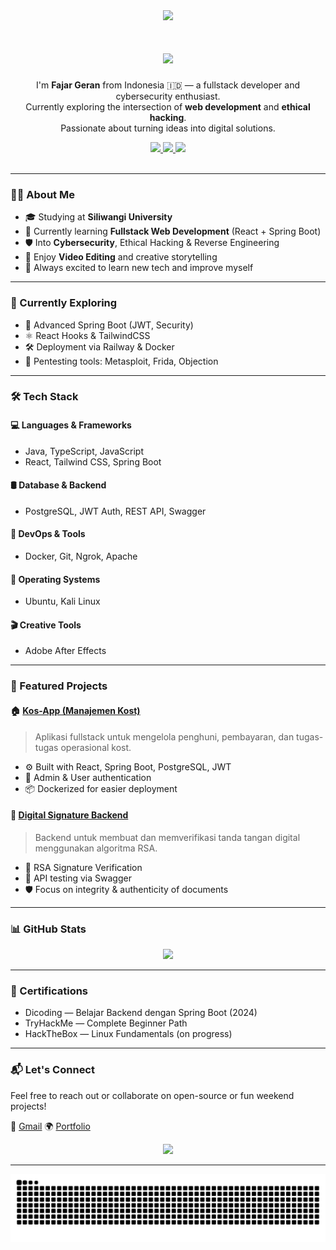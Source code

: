 <div align="center">
  <img height="150" src="https://media.giphy.com/media/v1.Y2lkPTc5MGI3NjExZ2d4ZmFvbmUxdmliNzJibnR6eDR1NGtrbGR5NThhZGtxeHFoNHZncSZlcD12MV9naWZzX3NlYXJjaCZjdD1n/mlBDoVLOGidEc/giphy.gif" />
</div>

<h1 align="center">
  <img src="https://readme-typing-svg.herokuapp.com?font=Fira+Code&size=30&duration=3000&pause=1000&color=FFFFFF&center=true&vCenter=true&width=500&lines=hey+there+👋;welcome+to+my+page+🌐🚀" />
</h1>

<p align="center">
  I'm <strong>Fajar Geran</strong> from Indonesia 🇮🇩 — a fullstack developer and cybersecurity enthusiast.<br>
  Currently exploring the intersection of <b>web development</b> and <b>ethical hacking</b>.<br>
  Passionate about turning ideas into digital solutions.
</p>

<div align="center">
  <a href="https://www.instagram.com/supra.y1/" target="_blank">
    <img src="https://img.shields.io/static/v1?message=Instagram&logo=instagram&label=&color=E4405F&logoColor=white&labelColor=&style=for-the-badge" height="25" />
  </a>
  <a href="https://www.linkedin.com/in/fajar-arifin-ab8645362/?locale=in_ID" target="_blank">
    <img src="https://img.shields.io/static/v1?message=LinkedIn&logo=linkedin&label=&color=0077B5&logoColor=white&labelColor=&style=for-the-badge" height="25" />
  </a>
  <a href="https://x.com/geran56033" target="_blank">
    <img src="https://img.shields.io/static/v1?message=Twitter&logo=twitter&label=&color=1DA1F2&logoColor=white&labelColor=&style=for-the-badge" height="25" />
  </a>
</div>

<br/>

---

### 👨‍💻 About Me

- 🎓 Studying at **Siliwangi University**
- 🔭 Currently learning **Fullstack Web Development** (React + Spring Boot)
- 🛡️ Into **Cybersecurity**, Ethical Hacking & Reverse Engineering
- 🎥 Enjoy **Video Editing** and creative storytelling
- 🌱 Always excited to learn new tech and improve myself

---

### 🧠 Currently Exploring

- 🧪 Advanced Spring Boot (JWT, Security)
- ⚛️ React Hooks & TailwindCSS
- 🛠️ Deployment via Railway & Docker
- 🐍 Pentesting tools: Metasploit, Frida, Objection

---

### 🛠️ Tech Stack

#### 💻 Languages & Frameworks
- Java, TypeScript, JavaScript
- React, Tailwind CSS, Spring Boot

#### 🛢️ Database & Backend
- PostgreSQL, JWT Auth, REST API, Swagger

#### 🔧 DevOps & Tools
- Docker, Git, Ngrok, Apache

#### 🐧 Operating Systems
- Ubuntu, Kali Linux

#### 🎬 Creative Tools
- Adobe After Effects

---

### 🚀 Featured Projects

#### 🏠 [Kos-App (Manajemen Kost)](https://github.com/grnlogic/manage-kost)
> Aplikasi fullstack untuk mengelola penghuni, pembayaran, dan tugas-tugas operasional kost.
- ⚙️ Built with React, Spring Boot, PostgreSQL, JWT
- 🔐 Admin & User authentication
- 📦 Dockerized for easier deployment

#### 🔐 [Digital Signature Backend](https://github.com/grnlogic/DigitalSignatureBackEnd)
> Backend untuk membuat dan memverifikasi tanda tangan digital menggunakan algoritma RSA.
- 📄 RSA Signature Verification
- 🧪 API testing via Swagger
- 🛡️ Focus on integrity & authenticity of documents

---

### 📊 GitHub Stats

<div align="center">
  <img src="https://streak-stats.demolab.com?user=grnlogic&locale=en&mode=daily&theme=dark&hide_border=false&border_radius=5&order=3" height="220" />
</div>

---

### 🏅 Certifications
- Dicoding — Belajar Backend dengan Spring Boot (2024)
- TryHackMe — Complete Beginner Path
- HackTheBox — Linux Fundamentals (on progress)

---

### 📬 Let's Connect

Feel free to reach out or collaborate on open-source or fun weekend projects!

📩 [Gmail](237006079@student.unsil.ac.id)
🌍 [Portfolio](https://grnlogic.github.io/portofolioPribadi/)

<div align="center">
  <img src="https://visitor-badge.laobi.icu/badge?page_id=grnlogic.grnlogic&" />
</div>

---

<img src="https://raw.githubusercontent.com/grnlogic/grnlogic/output/snake.svg" alt="Snake animation" />

